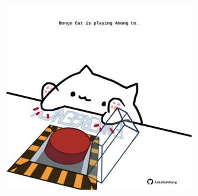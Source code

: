<!-- built at 20/09/2022, 08:01:00 UTC -->
<p align="center">
  <img width="500" height="500" src="./ReadmeImage.svg">
</p>
